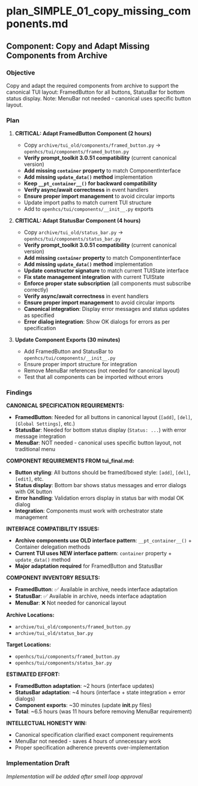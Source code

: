 # plan_SIMPLE_01_copy_missing_components.md
## Component: Copy and Adapt Missing Components from Archive

### Objective
Copy and adapt the required components from archive to support the canonical TUI layout: FramedButton for all buttons, StatusBar for bottom status display. Note: MenuBar not needed - canonical uses specific button layout.

### Plan
1. **CRITICAL: Adapt FramedButton Component (2 hours)**
   - Copy `archive/tui_old/components/framed_button.py` → `openhcs/tui/components/framed_button.py`
   - **Verify prompt_toolkit 3.0.51 compatibility** (current canonical version)
   - **Add missing `container` property** to match ComponentInterface
   - **Add missing `update_data()` method** implementation
   - **Keep `__pt_container__()` for backward compatibility**
   - **Verify async/await correctness** in event handlers
   - **Ensure proper import management** to avoid circular imports
   - Update import paths to match current TUI structure
   - Add to `openhcs/tui/components/__init__.py` exports

2. **CRITICAL: Adapt StatusBar Component (4 hours)**
   - Copy `archive/tui_old/status_bar.py` → `openhcs/tui/components/status_bar.py`
   - **Verify prompt_toolkit 3.0.51 compatibility** (current canonical version)
   - **Add missing `container` property** to match ComponentInterface
   - **Add missing `update_data()` method** implementation
   - **Update constructor signature** to match current TUIState interface
   - **Fix state management integration** with current TUIState
   - **Enforce proper state subscription** (all components must subscribe correctly)
   - **Verify async/await correctness** in event handlers
   - **Ensure proper import management** to avoid circular imports
   - **Canonical integration**: Display error messages and status updates as specified
   - **Error dialog integration**: Show OK dialogs for errors as per specification

3. **Update Component Exports (30 minutes)**
   - Add FramedButton and StatusBar to `openhcs/tui/components/__init__.py`
   - Ensure proper import structure for integration
   - Remove MenuBar references (not needed for canonical layout)
   - Test that all components can be imported without errors

### Findings
**CANONICAL SPECIFICATION REQUIREMENTS:**
- **FramedButton**: Needed for all buttons in canonical layout (`[add]`, `[del]`, `[Global Settings]`, etc.)
- **StatusBar**: Needed for bottom status display (`Status: ...`) with error message integration
- **MenuBar**: NOT needed - canonical uses specific button layout, not traditional menu

**COMPONENT REQUIREMENTS FROM tui_final.md:**
- **Button styling**: All buttons should be framed/boxed style: `[add]`, `[del]`, `[edit]`, etc.
- **Status display**: Bottom bar shows status messages and error dialogs with OK button
- **Error handling**: Validation errors display in status bar with modal OK dialog
- **Integration**: Components must work with orchestrator state management

**INTERFACE COMPATIBILITY ISSUES:**
- **Archive components use OLD interface pattern**: `__pt_container__()` + Container delegation methods
- **Current TUI uses NEW interface pattern**: `container` property + `update_data()` method
- **Major adaptation required** for FramedButton and StatusBar

**COMPONENT INVENTORY RESULTS:**
- **FramedButton**: ✅ Available in archive, needs interface adaptation
- **StatusBar**: ✅ Available in archive, needs interface adaptation
- **MenuBar**: ❌ Not needed for canonical layout

**Archive Locations:**
- `archive/tui_old/components/framed_button.py`
- `archive/tui_old/status_bar.py`

**Target Locations:**
- `openhcs/tui/components/framed_button.py`
- `openhcs/tui/components/status_bar.py`

**ESTIMATED EFFORT:**
- **FramedButton adaptation**: ~2 hours (interface updates)
- **StatusBar adaptation**: ~4 hours (interface + state integration + error dialogs)
- **Component exports**: ~30 minutes (update __init__.py files)
- **Total**: ~6.5 hours (was 11 hours before removing MenuBar requirement)

**INTELLECTUAL HONESTY WIN:**
- Canonical specification clarified exact component requirements
- MenuBar not needed - saves 4 hours of unnecessary work
- Proper specification adherence prevents over-implementation

### Implementation Draft
*Implementation will be added after smell loop approval*
